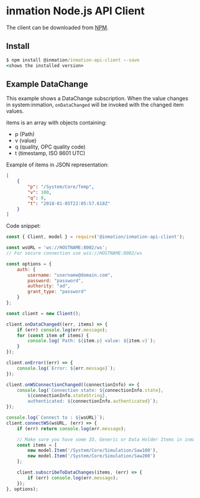 # inmation Node.js API Client

The client can be downloaded from [NPM](https://www.npmjs.com/package/@inmation/inmation-api-client).

## Install

```cmd
$ npm install @inmation/inmation-api-client --save
<shows the installed version>
```

## Example DataChange

This example shows a DataChange subscription. When the value changes in system:inmation, `onDataChanged` will be invoked with the changed item values.

items is an array with objects containing:

- p (Path)
- v (value)
- q (quality, OPC quality code)
- t (timestamp, ISO 8601 UTC)

Example of items in JSON representation:

```json
[
    {
        "p": "/System/Core/Temp",
        "v": 100,
        "q": 0,
        "t": "2018-01-05T22:05:57.618Z"
    }
]
```

Code snippet:

```javascript
const { Client, model } = require('@inmation/inmation-api-client');

const wsURL = 'ws://HOSTNAME:8002/ws';
// For secure connection use wss://HOSTNAME:8002/ws

const options = {
    auth: {
        username: "username@domain.com",
        password: "password",
        authority: "ad",
        grant_type: "password"
    }
};

const client = new Client();

client.onDataChanged((err, items) => {
    if (err) console.log(err.message);
    for (const item of items) {
        console.log(`Path: ${item.p} value: ${item.v}`);
    }
});

client.onError((err) => {
    console.log(`Error: ${err.message}`);
});

client.onWSConnectionChanged((connectionInfo) => {
    console.log(`Connection state: ${connectionInfo.state},
        ${connectionInfo.stateString},
        authenticated: ${connectionInfo.authenticated}`);
});

console.log(`Connect to : ${wsURL}`);
client.connectWS(wsURL, (err) => {
    if (err) return console.log(err.message);

    // Make sure you have some IO, Generic or Data Holder Items in inmation and copy their path(s) over here.
    const items = [
        new model.Item('/System/Core/Simulation/Saw100'),
        new model.Item('/System/Core/Simulation/Saw200')
    ];

    client.subscribeToDataChanges(items, (err) => {
        if (err) console.log(err.message);
    });
}, options);
```